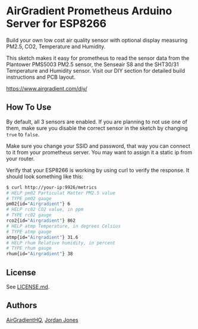# AirGradient Prometheus Arduino Server for ESP8266

Build your own low cost air quality sensor with optional display measuring PM2.5, CO2, Temperature and Humidity.

This sketch makes it easy for prometheus to read the sensor data from the Plantower PMS5003 PM2.5 sensor, the Senseair S8 and the SHT30/31 Temperature and Humidity sensor. Visit our DIY section for detailed build instructions and PCB layout.

https://www.airgradient.com/diy/

## How To Use

By default, all 3 sensors are enabled. If you are planning to not use one of them, make sure you disable the correct sensor in the sketch by changing `true` to `false`.

Make sure you change your SSID and password, that way you can connect to it from your prometheus server. You may want to assign it a static ip from your router.

Verify that your ESP8266 is working by using curl to verify the response. It should look something like this:

```sh
$ curl http://your-ip:9926/metrics
# HELP pm02 Particulat Matter PM2.5 value
# TYPE pm02 gauge
pm02{id="Airgradient"} 6
# HELP rc02 CO2 value, in ppm
# TYPE rc02 gauge
rco2{id="Airgradient"} 862
# HELP atmp Temperature, in degrees Celsius
# TYPE atmp gauge
atmp{id="Airgradient"} 31.6
# HELP rhum Relative humidity, in percent
# TYPE rhum gauge
rhum{id="Airgradient"} 38
```

## License

See [LICENSE.md](LICENSE.md).

## Authors

[AirGradientHQ](https://github.com/airgradienthq/),
[Jordan Jones](https://github.com/kashalls)